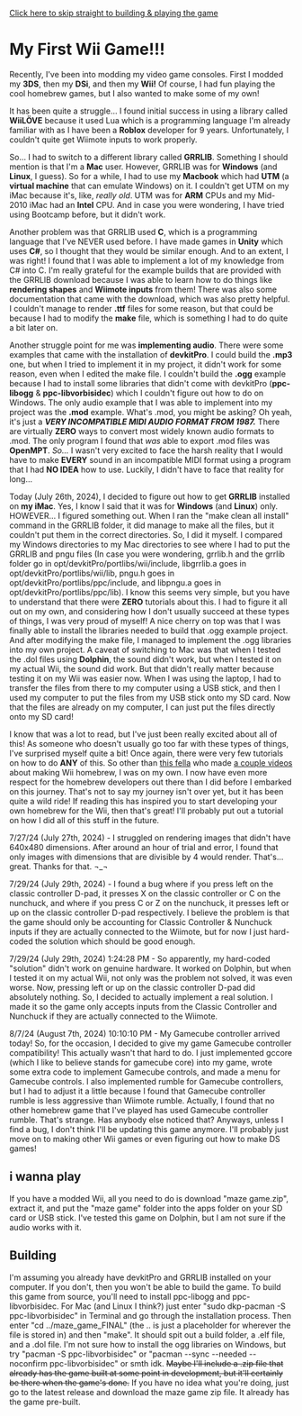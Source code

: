 [Click here to skip straight to building & playing the game](https://github.com/diamond-epic/my-first-wii-game?tab=readme-ov-file#i-wanna-play)

# My First Wii Game!!!
Recently, I've been into modding my video game consoles. First I modded my **3DS**, then my **DSi**, and then my **Wii!** Of course, I had fun playing the cool homebrew games, but I also wanted to make some of my own!

It has been quite a struggle... I found initial success in using a library called **WiiLÖVE** because it used Lua which is a programming language I'm already familiar with as I have been a **Roblox** developer for 9 years. Unfortunately, I couldn't quite get Wiimote inputs to work properly.

So... I had to switch to a different library called **GRRLIB**. Something I should mention is that I'm a **Mac** user. However, GRRLIB was for **Windows** (and **Linux**, I guess). So for a while, I had to use my **Macbook** which had **UTM** (a **virtual machine** that can emulate Windows) on it. I couldn't get UTM on my iMac because it's, like, _really old_. UTM was for **ARM** CPUs and my Mid-2010 iMac had an **Intel** CPU. And in case you were wondering, I have tried using Bootcamp before, but it didn't work.

Another problem was that GRRLIB used **C**, which is a programming language that I've NEVER used before. I have made games in **Unity** which uses **C#**, so I thought that they would be similar enough. And to an extent, I was right! I found that I was able to implement a lot of my knowledge from C# into C. I'm really grateful for the example builds that are provided with the GRRLIB download because I was able to learn how to do things like **rendering shapes** and **Wiimote inputs** from them! There was also some documentation that came with the download, which was also pretty helpful. I couldn't manage to render **.ttf** files for some reason, but that could be because I had to modify the **make** file, which is something I had to do quite a bit later on.

Another struggle point for me was **implementing audio**. There were some examples that came with the installation of **devkitPro**. I could build the **.mp3** one, but when I tried to implement it in my project, it didn't work for some reason, even when I edited the make file. I couldn't build the **.ogg** example because I had to install some libraries that didn't come with devkitPro (**ppc-libogg** & **ppc-libvorbisidec**) which I couldn't figure out how to do on Windows. The only audio example that I was able to implement into my project was the **.mod** example. What's .mod, you might be asking? Oh yeah, it's just a ***VERY INCOMPATIBLE MIDI AUDIO FORMAT FROM 1987.*** There are virtually **ZERO** ways to convert most widely known audio formats to .mod. The only program I found that *was* able to export .mod files was **OpenMPT**. _So..._ I wasn't very excited to face the harsh reality that I would have to make **EVERY** sound in an incompatible MIDI format using a program that I had **NO IDEA** how to use. Luckily, I didn't have to face that reality for long...

Today (July 26th, 2024), I decided to figure out how to get **GRRLIB** installed on **my iMac**. Yes, I know I said that it was for **Windows** (and **Linux**) only. HOWEVER... I figured something out. When I ran the "make clean all install" command in the GRRLIB folder, it did manage to make all the files, but it couldn't put them in the correct directories. So, I did it myself. I compared my Windows directories to my Mac directories to see where I had to put the GRRLIB and pngu files (In case you were wondering, grrlib.h and the grrlib folder go in opt/devkitPro/portlibs/wii/include, libgrrlib.a goes in opt/devkitPro/portlibs/wii/lib, pngu.h goes in opt/devkitPro/portlibs/ppc/include, and libpngu.a goes in opt/devkitPro/portlibs/ppc/lib). I know this seems very simple, but you have to understand that there were **ZERO** tutorials about this. I had to figure it all out on my own, and considering how I don't usually succeed at these types of things, I was very proud of myself! A nice cherry on top was that I was finally able to install the libraries needed to build that .ogg example project. And after modifying the make file, I managed to implement the .ogg libraries into my own project. A caveat of switching to Mac was that when I tested the .dol files using **Dolphin**, the sound didn't work, but when I tested it on my actual Wii, the sound did work. But that didn't really matter because testing it on my Wii was easier now. When I was using the laptop, I had to transfer the files from there to my computer using a USB stick, and then I used my computer to put the files from my USB stick onto my SD card. Now that the files are already on my computer, I can just put the files directly onto my SD card!

I know that was a lot to read, but I've just been really excited about all of this! As someone who doesn't usually go too far with these types of things, I've surprised myself quite a bit! Once again, there were very few tutorials on how to do **ANY** of this. So other than [this fella](https://www.youtube.com/@BackSoon...) who made [a couple videos](https://www.youtube.com/watch?v=noxGGdxHbDY&list=PL_CdIPK7HDFVtPA4cjuTMBzyi33rOrqPP) about making Wii homebrew, I was on my own. I now have even more respect for the homebrew developers out there than I did before I embarked on this journey. That's not to say my journey isn't over yet, but it has been quite a wild ride! If reading this has inspired you to start developing your own homebrew for the Wii, then that's great! I'll probably put out a tutorial on how I did all of this stuff in the future.

7/27/24 (July 27th, 2024) - I struggled on rendering images that didn't have 640x480 dimensions. After around an hour of trial and error, I found that only images with dimensions that are divisible by 4 would render. That's... great. Thanks for that. ¬_¬

7/29/24 (July 29th, 2024) - I found a bug where if you press left on the classic controller D-pad, it presses X on the classic controller or C on the nunchuck, and where if you press C or Z on the nunchuck, it presses left or up on the classic controller D-pad respectively. I believe the problem is that the game should only be accounting for Classic Controller & Nunchuck inputs if they are actually connected to the Wiimote, but for now I just hard-coded the solution which should be good enough.

7/29/24 (July 29th, 2024) 1:24:28 PM - So apparently, my hard-coded "solution" didn't work on genuine hardware. It worked on Dolphin, but when I tested it on my actual Wii, not only was the problem not solved, it was even worse. Now, pressing left or up on the classic controller D-pad did absolutely nothing. So, I decided to actually implement a real solution. I made it so the game only accepts inputs from the Classic Controller and Nunchuck if they are actually connected to the Wiimote.

8/7/24 (August 7th, 2024) 10:10:10 PM - My Gamecube controller arrived today! So, for the occasion, I decided to give my game Gamecube controller compatibility! This actually wasn't that hard to do. I just implemented gccore (which I like to believe stands for gamecube core) into my game, wrote some extra code to implement Gamecube controls, and made a menu for Gamecube controls. I also implemented rumble for Gamecube controllers, but I had to adjust it a little because I found that Gamecube controller rumble is less aggressive than Wiimote rumble. Actually, I found that no other homebrew game that I've played has used Gamecube controller rumble. That's strange. Has anybody else noticed that? Anyways, unless I find a bug, I don't think I'll be updating this game anymore. I'll probably just move on to making other Wii games or even figuring out how to make DS games!

## i wanna play
If you have a modded Wii, all you need to do is download "maze game.zip", extract it, and put the "maze game" folder into the apps folder on your SD card or USB stick. I've tested this game on Dolphin, but I am not sure if the audio works with it.

## Building
I'm assuming you already have devkitPro and GRRLIB installed on your computer. If you don't, then you won't be able to build the game. To build this game from source, you'll need to install ppc-libogg and ppc-libvorbisidec. For Mac (and Linux I think?) just enter "sudo dkp-pacman -S ppc-libvorbisidec" in Terminal and go through the installation process. Then enter "cd ../maze_game_FINAL" (the .. is just a placeholder for wherever the file is stored in) and then "make". It should spit out a build folder, a .elf file, and a .dol file. I'm not sure how to install the ogg libraries on Windows, but try "pacman -S ppc-libvorbisidec" or "pacman --sync --needed --noconfirm ppc-libvorbisidec" or smth idk. ~~Maybe I'll include a .zip file that already has the game built at some point in development, but it'll certainly be there when the game's done.~~ If you have no idea what you're doing, just go to the latest release and download the maze game zip file. It already has the game pre-built.

